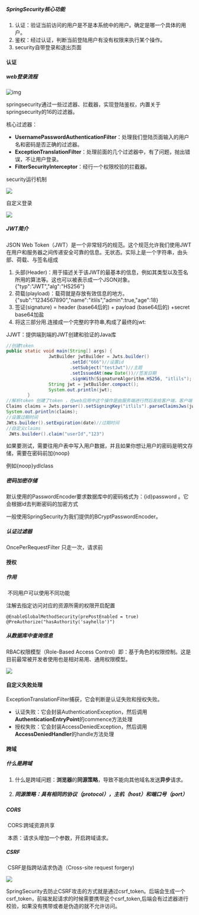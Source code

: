 ##### SpringSecurity核心功能

1. 认证：验证当前访问的用户是不是本系统中的用户。确定是哪一个具体的用户。
2. 鉴权：经过认证，判断当前登陆用户有没有权限来执行某个操作。
3. security自带登录和退出页面

#### 认证

##### 	web登录流程

![img](https://www.ydlclass.com/doc21xnv/assets/image-20220820185333664.af9918b3.png)

springsecurity通过一些过滤器、拦截器，实现登陆鉴权，内置关于springsecurity的16的过滤器。

核心过滤器：

- **UsernamePasswordAuthenticationFilter**：处理我们登陆页面输入的用户名和密码是否正确的过滤器。
- **ExceptionTranslationFilter**：处理前面的几个过滤器中，有了问题，抛出错误，不让用户登录。
- **FilterSecurityInterceptor**：经行一个权限校验的拦截器。

security运行机制

![](https://www.ydlclass.com/doc21xnv/assets/image-20220821175458416.57c8e429.png)

自定义登录

![](https://www.ydlclass.com/doc21xnv/assets/image-20220822014000886.f37aa999.png)

##### JWT简介

JSON Web Token（JWT）是一个非常轻巧的规范。这个规范允许我们使用JWT在用户和服务器之间传递安全可靠的信息。无状态。实际上是一个字符串，由头部、荷载、与签名组成

1. 头部(Header)：用于描述关于该JWT的最基本的信息，例如其类型以及签名所用的算法等。这也可以被表示成一个JSON对象。{"typ":"JWT","alg":"HS256"}
2. 荷载(playload)：载荷就是存放有效信息的地方。{"sub":"1234567890","name":"itlils","admin":true,"age":18}
3. 签证(signature) = header (base64后的) + payload (base64后的) +secret   base64加盐
4. 将这三部分用.连接成一个完整的字符串,构成了最终的jwt:


JJWT：提供端到端的JWT创建和验证的Java库

```java
//创建token   
public static void main(String[] args) {
                JwtBuilder jwtBuilder = Jwts.builder()
                        .setId("666")//设置id
                        .setSubject("testJwt")//主题
                        .setIssuedAt(new Date())//签发日期
                        .signWith(SignatureAlgorithm.HS256, "itlils"); //HS256算法  itlils盐
                String jwt = jwtBuilder.compact();
                System.out.println(jwt);
        }
//解析token 创建了token ，在web应用中这个操作是由服务端进行然后发给客户端，客户端在下次向服务端发送请求时需要携带这个token（这就好像是拿着一张门票一样），那服务端接到这个token 应该解析出token中的信息（例如用户id）,根据这些信息查询数据库返回相应的结果。
Claims claims = Jwts.parser().setSigningKey("itlils").parseClaimsJws(jwt).getBody();
System.out.println(claims);
//设置过期时间
JWts.builder().setExpiration(date)//过期时间
//自定义claims
 JWts.builder().claim("userId","123")
```

如果要测试，需要往用户表中写入用户数据，并且如果你想让用户的密码是明文存储，需要在密码前加{noop}

例如{noop}ydlclass

##### 密码加密存储

默认使用的PasswordEncoder要求数据库中的密码格式为：{id}password 。它会根据id去判断密码的加密方式

一般使用SpringSecurity为我们提供的BCryptPasswordEncoder。

##### 认证过滤器

OncePerRequestFilter 只走一次，请求前

#### 授权

##### 作用

​        不同用户可以使用不同功能   

注解去指定访问对应的资源所需的权限开启配置

```
@EnableGlobalMethodSecurity(prePostEnabled = true)
@PreAuthorize("hasAuthority('sayhello')")
```

##### 从数据库中查询信息

RBAC权限模型（Role-Based Access Control）即：基于角色的权限控制。这是目前最常被开发者使用也是相对易用、通用权限模型。

![](https://www.ydlclass.com/doc21xnv/assets/image-20220822050940245.854bb6a9.png)

#### 自定义失败处理

ExceptionTranslationFilter捕获，它会判断是认证失败和授权失败。

- 认证失败：它会封装AuthenticationException，然后调用**AuthenticationEntryPoint**的commence方法处理
- 授权失败：它会封装AccessDeniedException，然后调用**AccessDeniedHandler**的handle方法处理

#### 跨域

##### 什么是跨域

1. 什么是跨域问题：**浏览器**的**同源策略**，导致不能向其他域名发送**异步**请求。

2. ##### 同源策略：具有相同的协议（protocol），主机（host）和端口号（port）

##### CORS

​	CORS:跨域资源共享

​        本质：请求头增加一个参数，开启跨域请求。

##### CSRF

​	CSRF是指跨站请求伪造（Cross-site request forgery)

![](https://www.ydlclass.com/doc21xnv/assets/image-20220822081610164.2581bc4b.png)

​ SpringSecurity去防止CSRF攻击的方式就是通过csrf_token。后端会生成一个csrf_token，前端发起请求的时候需要携带这个csrf_token,后端会有过滤器进行校验，如果没有携带或者是伪造的就不允许访问。

